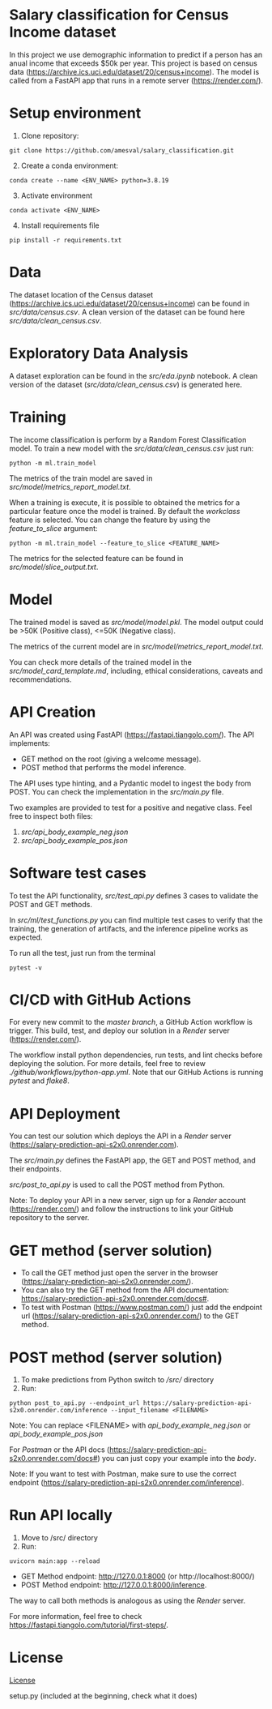 # Salary classification for Census Income dataset

In this project we use demographic information to predict if a person has an anual income that exceeds $50k per year. This project is based on census data (https://archive.ics.uci.edu/dataset/20/census+income).
The model is called from a FastAPI app that runs in a remote server (https://render.com/).

# Setup environment

1. Clone repository:
```
git clone https://github.com/amesval/salary_classification.git
```

2. Create a conda environment:
```
conda create --name <ENV_NAME> python=3.8.19
```

3. Activate environment
```
conda activate <ENV_NAME>
```

4. Install requirements file
```
pip install -r requirements.txt
```

# Data

The dataset location of the Census dataset (https://archive.ics.uci.edu/dataset/20/census+income) can be found in *src/data/census.csv*. A clean version of the dataset can be found here *src/data/clean_census.csv*.

# Exploratory Data Analysis

A dataset exploration can be found in the *src/eda.ipynb* notebook. A clean version of the dataset (*src/data/clean_census.csv*) is generated here.

# Training

The income classification is perform by a Random Forest Classification model. To train a new model with the *src/data/clean_census.csv* just run:
```
python -m ml.train_model
```

The metrics of the train model are saved in *src/model/metrics_report_model.txt*.

When a training is execute, it is possible to obtained the metrics for a particular feature once the model is trained. By default the *workclass* feature is selected. You can change the feature by using the *feature_to_slice* argument:
```
python -m ml.train_model --feature_to_slice <FEATURE_NAME>
```

The metrics for the selected feature can be found in *src/model/slice_output.txt*.

# Model

The trained model is saved as *src/model/model.pkl*. The model output could be >50K (Positive class), <=50K (Negative class).

The metrics of the current model are in *src/model/metrics_report_model.txt*.

You can check more details of the trained model in the *src/model_card_template.md*, including, ethical considerations, caveats and recommendations.

# API Creation

An API was created using FastAPI (https://fastapi.tiangolo.com/). The API implements:
* GET method on the root (giving a welcome message).
* POST method that performs the model inference.

The API uses type hinting, and a Pydantic model to ingest the body from POST. You can check the implementation in the *src/main.py* file.

Two examples are provided to test for a positive and negative class. Feel free to inspect both files:
1) *src/api_body_example_neg.json*
2) *src/api_body_example_pos.json*

# Software test cases

To test the API functionality, *src/test_api.py* defines 3 cases to validate the POST and GET methods.

In *src/ml/test_functions.py* you can find multiple test cases to verify that the training, the generation of artifacts, and the inference pipeline works as expected.

To run all the test, just run from the terminal
```
pytest -v 
```

# CI/CD with GitHub Actions

For every new commit to the *master branch*, a GitHub Action workflow is trigger. This build, test, and deploy our solution in a *Render* server (https://render.com/). 

The workflow install python dependencies, run tests, and lint checks before deploying the solution. For more details, feel free to review *./github/workflows/python-app.yml*. Note that our GitHub Actions is running *pytest* and *flake8*.



# API Deployment

You can test our solution which deploys the API in a *Render* server (https://salary-prediction-api-s2x0.onrender.com).

The *src/main.py* defines the FastAPI app, the GET and POST method, and their endpoints.

*src/post_to_api.py* is used to call the POST method from Python.

Note: To deploy your API in a new server, sign up for a *Render* account (https://render.com/) and follow the instructions to link your GitHub repository to the server.

# GET method (server solution)

- To call the GET method just open the server in the browser (https://salary-prediction-api-s2x0.onrender.com/).
- You can also try the GET method from the API documentation: https://salary-prediction-api-s2x0.onrender.com/docs#.
- To test with Postman (https://www.postman.com/) just add the endpoint url (https://salary-prediction-api-s2x0.onrender.com/) to the GET method.

# POST method (server solution)

1) To make predictions from Python switch to */src/* directory
2) Run:
```
python post_to_api.py --endpoint_url https://salary-prediction-api-s2x0.onrender.com/inference --input_filename <FILENAME>
```
Note: You can replace \<FILENAME\> with *api_body_example_neg.json* or *api_body_example_pos.json*

For *Postman* or the API docs (https://salary-prediction-api-s2x0.onrender.com/docs#) you can just copy your example into the *body*.

Note: If you want to test with Postman, make sure to use the correct endpoint (https://salary-prediction-api-s2x0.onrender.com/inference).

# Run API locally

1) Move to /src/ directory
2) Run:
```
uvicorn main:app --reload
```
- GET Method endpoint: http://127.0.0.1:8000 (or http://localhost:8000/)
- POST Method endpoint: http://127.0.0.1:8000/inference. 

The way to call both methods is analogous as using the *Render* server.

For more information, feel free to check https://fastapi.tiangolo.com/tutorial/first-steps/.

# License

[License](LICENSE.txt)

setup.py (included at the beginning, check what it does)
